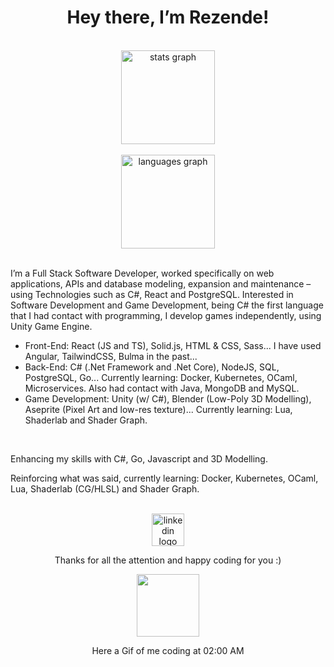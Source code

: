 <h1 align="center">Hey there, I’m Rezende!</h1>

<br>

<div align="center">
  <img align="center" src="https://github-readme-stats-sigma-five.vercel.app/api?hide_title=false&hide_rank=false&show_icons=true&include_all_commits=true&count_private=true&disable_animations=false&theme=dracula&locale=en&hide_border=false&username=vrezendedev" height="150" alt="stats graph"  />
</div>

<br>

<div align="center">
  <img src="https://github-readme-stats.vercel.app/api/top-langs?locale=en&hide_title=false&layout=compact&card_width=320&langs_count=10&theme=dracula&hide_border=false&username=vrezendedev" height="150" alt="languages graph"  />
</div>

<br>

<p align="left">I’m a Full Stack Software Developer, worked specifically on web applications, APIs and database modeling, expansion and maintenance – using Technologies such as C#, React and PostgreSQL. Interested in Software Development and Game Development, being C# the first language that I had contact with programming, I develop games independently, using Unity Game Engine.</p>

<ul> 
  <li>Front-End: React (JS and TS), Solid.js, HTML & CSS, Sass... I have used Angular, TailwindCSS, Bulma in the past...</li>
  <li>Back-End: C# (.Net Framework and .Net Core), NodeJS, SQL, PostgreSQL, Go... Currently learning: Docker, Kubernetes, OCaml, Microservices. Also had contact with Java, MongoDB and MySQL.</li>
  <li>Game Development: Unity (w/ C#), Blender (Low-Poly 3D Modelling), Aseprite (Pixel Art and low-res texture)... Currently learning: Lua, Shaderlab and Shader Graph.</li>
</ul>

<br>

<p>Enhancing my skills with C#, Go, Javascript and 3D Modelling.</p>
<p>Reinforcing what was said, currently learning: Docker, Kubernetes, OCaml, Lua, Shaderlab (CG/HLSL) and Shader Graph.</p>

<br>

<div align="center">
  <a href="https://www.linkedin.com/in/vinicius-inacio-rezende/" target="_blank">
    <img src="https://raw.githubusercontent.com/maurodesouza/profile-readme-generator/master/src/assets/icons/social/linkedin/default.svg" width="52" height="52" alt="linkedin logo"  />
  </a>
</div>

<p align="center">Thanks for all the attention and happy coding for you :)</p>

<div align="center">
  <img height="100" src="https://c.tenor.com/AGgVj_aylZUAAAAd/coraline-dad.gif"/>
  <p> Here a Gif of me coding at 02:00 AM </p>
</div>
